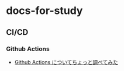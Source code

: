 # docs-for-study

## CI/CD

### Github Actions

- [Github Actions についてちょっと調べてみた](/docs/20201130_what-is-gha.md)
